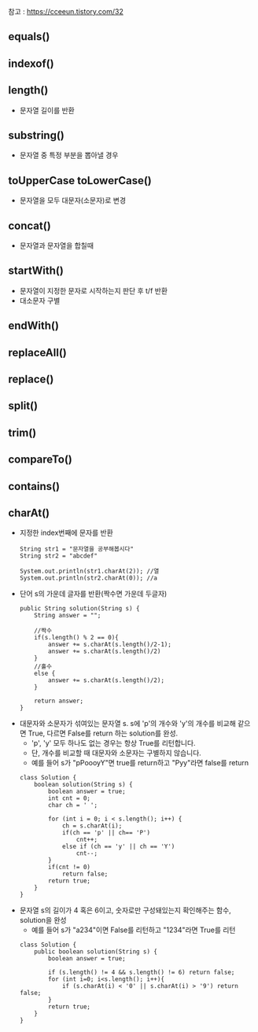 참고 : https://cceeun.tistory.com/32

## equals()
## indexof()
## length()
- 문자열 길이를 반환
## substring()
- 문자열 중 특정 부분을 뽑아낼 경우
## toUpperCase toLowerCase()
- 문자열을 모두 대문자(소문자)로 변경
## concat()
- 문자열과 문자열을 합칠때
## startWith()
- 문자열이 지정한 문자로 시작하는지 판단 후 t/f 반환 
- 대소문자 구별
## endWith()
## replaceAll()
## replace()
## split()
## trim()
## compareTo()
## contains()
## charAt()
- 지정한 index번째에 문자를 반환
    ```
    String str1 = "문자열을 공부해봅시다"
    String str2 = "abcdef"

    System.out.println(str1.charAt(2)); //열
    System.out.println(str2.charAt(0)); //a
    ```
- 단어 s의 가운데 글자를 반환(짝수면 가운데 두글자)
    ```
    public String solution(String s) {
        String answer = "";
        
        //짝수
        if(s.length() % 2 == 0){                 
            answer += s.charAt(s.length()/2-1);
            answer += s.charAt(s.length()/2)
        }
        //홀수
        else { 
            answer += s.charAt(s.length()/2);
        }

        return answer;
    }
    ```
- 대문자와 소문자가 섞여있는 문자열 s. s에 'p'의 개수와 'y'의 개수를 비교해 같으면 True, 다르면 False를 return 하는 solution를 완성. 
    - 'p', 'y' 모두 하나도 없는 경우는 항상 True를 리턴합니다. 
    - 단, 개수를 비교할 때 대문자와 소문자는 구별하지 않습니다. 
    - 예를 들어 s가 "pPoooyY"면 true를 return하고 "Pyy"라면 false를 return
    ```
    class Solution {
        boolean solution(String s) {
            boolean answer = true;
            int cnt = 0;
            char ch = ' ';
            
            for (int i = 0; i < s.length(); i++) {
                ch = s.charAt(i);
                if(ch == 'p' || ch== 'P')
                    cnt++;
                else if (ch == 'y' || ch == 'Y')
                    cnt--;
            }
            if(cnt != 0)
                return false;
            return true;
        }
    }
    ```
- 문자열 s의 길이가 4 혹은 6이고, 숫자로만 구성돼있는지 확인해주는 함수, solution을 완성
    - 예를 들어 s가 "a234"이면 False를 리턴하고 "1234"라면 True를 리턴
    ```
    class Solution {
        public boolean solution(String s) {
            boolean answer = true;
            
            if (s.length() != 4 && s.length() != 6) return false;
            for (int i=0; i<s.length(); i++){
                if (s.charAt(i) < '0' || s.charAt(i) > '9') return false;
            }
            return true;
        }
    }
    ```